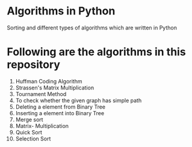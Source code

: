 # Algorithms in Python
Sorting and different types of algorithms which are written in Python

# Following are the algorithms in this repository 
1. Huffman Coding Algorithm
2. Strassen's Matrix Multiplication
3. Tournament Method
4. To check whether the given graph has simple path
5. Deleting a element from Binary Tree
6. Inserting a element into Binary Tree
7. Merge sort 
8. Matrix- Multiplication
9. Quick Sort
10. Selection Sort
